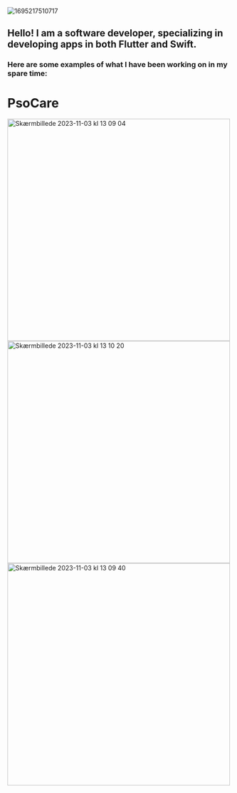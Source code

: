 ![1695217510717](https://github.com/carlankjaer/Mobile-Development-Portfolio/assets/32563457/d702f5c3-5fce-4792-abd9-0993f2b83f71)

## Hello! I am a software developer, specializing in developing apps in both Flutter and Swift. 

### Here are some examples of what I have been working on in my spare time:

# PsoCare

<img height="500" alt="Skærmbillede 2023-11-03 kl  13 09 04" src="https://github.com/carlankjaer/Mobile-Development-Portfolio/assets/32563457/bdbea18d-95d4-43a0-a2af-5f7b2175edef">
<img height="500" alt="Skærmbillede 2023-11-03 kl  13 10 20" src="https://github.com/carlankjaer/Mobile-Development-Portfolio/assets/32563457/d2c2fe41-90b9-4aec-857e-b7afb0d3598c">
<img height="500" alt="Skærmbillede 2023-11-03 kl  13 09 40" src="https://github.com/carlankjaer/Mobile-Development-Portfolio/assets/32563457/f55617d6-6362-4af7-bd18-d5ab5a18bfeb">
